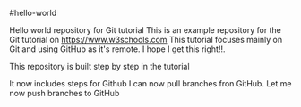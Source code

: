 #hello-world

Hello world repository for Git tutorial
This is an example repository for the Git tutorial on https://www.w3schools.com
This tutorial focuses mainly on Git and using GitHub as it's remote.
I hope I get this right!!.

This repository is built step by step in the tutorial

It now includes steps for Github
I can now pull branches fron GitHub. Let me now push branches to GitHub

